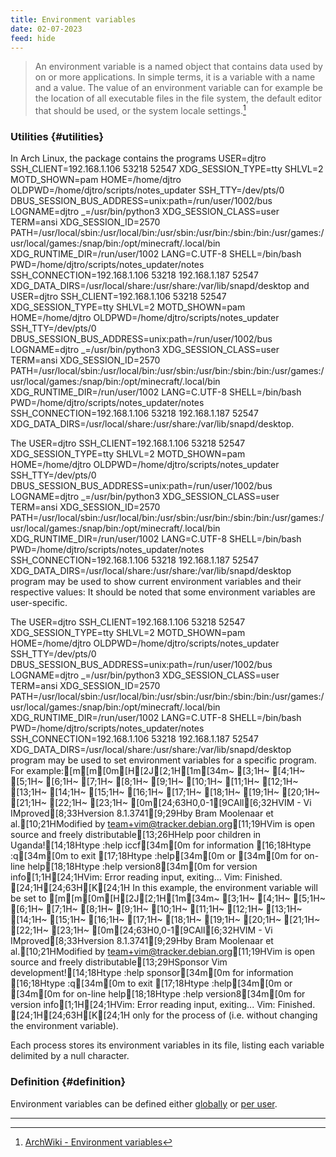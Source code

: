 ```yaml
---
title: Environment variables
date: 02-07-2023
feed: hide
---
```


> An environment variable is a named object that contains data used by on or more applications. In simple terms, it is a variable with a name and a value. The value of an environment variable can for example be the location of all executable files in the file system, the default editor  that should be used, or the system locale settings.[^1]

### Utilities {#utilities}
In Arch Linux, the  package contains the programs USER=djtro
SSH_CLIENT=192.168.1.106 53218 52547
XDG_SESSION_TYPE=tty
SHLVL=2
MOTD_SHOWN=pam
HOME=/home/djtro
OLDPWD=/home/djtro/scripts/notes_updater
SSH_TTY=/dev/pts/0
DBUS_SESSION_BUS_ADDRESS=unix:path=/run/user/1002/bus
LOGNAME=djtro
_=/usr/bin/python3
XDG_SESSION_CLASS=user
TERM=ansi
XDG_SESSION_ID=2570
PATH=/usr/local/sbin:/usr/local/bin:/usr/sbin:/usr/bin:/sbin:/bin:/usr/games:/usr/local/games:/snap/bin:/opt/minecraft/.local/bin
XDG_RUNTIME_DIR=/run/user/1002
LANG=C.UTF-8
SHELL=/bin/bash
PWD=/home/djtro/scripts/notes_updater/notes
SSH_CONNECTION=192.168.1.106 53218 192.168.1.187 52547
XDG_DATA_DIRS=/usr/local/share:/usr/share:/var/lib/snapd/desktop and USER=djtro
SSH_CLIENT=192.168.1.106 53218 52547
XDG_SESSION_TYPE=tty
SHLVL=2
MOTD_SHOWN=pam
HOME=/home/djtro
OLDPWD=/home/djtro/scripts/notes_updater
SSH_TTY=/dev/pts/0
DBUS_SESSION_BUS_ADDRESS=unix:path=/run/user/1002/bus
LOGNAME=djtro
_=/usr/bin/python3
XDG_SESSION_CLASS=user
TERM=ansi
XDG_SESSION_ID=2570
PATH=/usr/local/sbin:/usr/local/bin:/usr/sbin:/usr/bin:/sbin:/bin:/usr/games:/usr/local/games:/snap/bin:/opt/minecraft/.local/bin
XDG_RUNTIME_DIR=/run/user/1002
LANG=C.UTF-8
SHELL=/bin/bash
PWD=/home/djtro/scripts/notes_updater/notes
SSH_CONNECTION=192.168.1.106 53218 192.168.1.187 52547
XDG_DATA_DIRS=/usr/local/share:/usr/share:/var/lib/snapd/desktop.

The USER=djtro
SSH_CLIENT=192.168.1.106 53218 52547
XDG_SESSION_TYPE=tty
SHLVL=2
MOTD_SHOWN=pam
HOME=/home/djtro
OLDPWD=/home/djtro/scripts/notes_updater
SSH_TTY=/dev/pts/0
DBUS_SESSION_BUS_ADDRESS=unix:path=/run/user/1002/bus
LOGNAME=djtro
_=/usr/bin/python3
XDG_SESSION_CLASS=user
TERM=ansi
XDG_SESSION_ID=2570
PATH=/usr/local/sbin:/usr/local/bin:/usr/sbin:/usr/bin:/sbin:/bin:/usr/games:/usr/local/games:/snap/bin:/opt/minecraft/.local/bin
XDG_RUNTIME_DIR=/run/user/1002
LANG=C.UTF-8
SHELL=/bin/bash
PWD=/home/djtro/scripts/notes_updater/notes
SSH_CONNECTION=192.168.1.106 53218 192.168.1.187 52547
XDG_DATA_DIRS=/usr/local/share:/usr/share:/var/lib/snapd/desktop program may be used to show current environment variables and their respective values:
It should be noted that some environment variables are user-specific.

The USER=djtro
SSH_CLIENT=192.168.1.106 53218 52547
XDG_SESSION_TYPE=tty
SHLVL=2
MOTD_SHOWN=pam
HOME=/home/djtro
OLDPWD=/home/djtro/scripts/notes_updater
SSH_TTY=/dev/pts/0
DBUS_SESSION_BUS_ADDRESS=unix:path=/run/user/1002/bus
LOGNAME=djtro
_=/usr/bin/python3
XDG_SESSION_CLASS=user
TERM=ansi
XDG_SESSION_ID=2570
PATH=/usr/local/sbin:/usr/local/bin:/usr/sbin:/usr/bin:/sbin:/bin:/usr/games:/usr/local/games:/snap/bin:/opt/minecraft/.local/bin
XDG_RUNTIME_DIR=/run/user/1002
LANG=C.UTF-8
SHELL=/bin/bash
PWD=/home/djtro/scripts/notes_updater/notes
SSH_CONNECTION=192.168.1.106 53218 192.168.1.187 52547
XDG_DATA_DIRS=/usr/local/share:/usr/share:/var/lib/snapd/desktop program may be used to set environment variables for a specific program. For example:[m[m[0m[H[2J[2;1H[1m[34m~                                                                               [3;1H~                                                                               [4;1H~                                                                               [5;1H~                                                                               [6;1H~                                                                               [7;1H~                                                                               [8;1H~                                                                               [9;1H~                                                                               [10;1H~                                                                               [11;1H~                                                                               [12;1H~                                                                               [13;1H~                                                                               [14;1H~                                                                               [15;1H~                                                                               [16;1H~                                                                               [17;1H~                                                                               [18;1H~                                                                               [19;1H~                                                                               [20;1H~                                                                               [21;1H~                                                                               [22;1H~                                                                               [23;1H~                                                                               [0m[24;63H0,0-1[9CAll[6;32HVIM - Vi IMproved[8;33Hversion 8.1.3741[9;29Hby Bram Moolenaar et al.[10;21HModified by team+vim@tracker.debian.org[11;19HVim is open source and freely distributable[13;26HHelp poor children in Uganda![14;18Htype  :help iccf[34m<Enter>[0m       for information [16;18Htype  :q[34m<Enter>[0m               to exit         [17;18Htype  :help[34m<Enter>[0m  or  [34m<F1>[0m  for on-line help[18;18Htype  :help version8[34m<Enter>[0m   for version info[1;1H[24;1HVim: Error reading input, exiting...
Vim: Finished.
[24;1H[24;63H[K[24;1H
In this example, the  environment variable will be set to [m[m[0m[H[2J[2;1H[1m[34m~                                                                               [3;1H~                                                                               [4;1H~                                                                               [5;1H~                                                                               [6;1H~                                                                               [7;1H~                                                                               [8;1H~                                                                               [9;1H~                                                                               [10;1H~                                                                               [11;1H~                                                                               [12;1H~                                                                               [13;1H~                                                                               [14;1H~                                                                               [15;1H~                                                                               [16;1H~                                                                               [17;1H~                                                                               [18;1H~                                                                               [19;1H~                                                                               [20;1H~                                                                               [21;1H~                                                                               [22;1H~                                                                               [23;1H~                                                                               [0m[24;63H0,0-1[9CAll[6;32HVIM - Vi IMproved[8;33Hversion 8.1.3741[9;29Hby Bram Moolenaar et al.[10;21HModified by team+vim@tracker.debian.org[11;19HVim is open source and freely distributable[13;29HSponsor Vim development![14;18Htype  :help sponsor[34m<Enter>[0m    for information [16;18Htype  :q[34m<Enter>[0m               to exit         [17;18Htype  :help[34m<Enter>[0m  or  [34m<F1>[0m  for on-line help[18;18Htype  :help version8[34m<Enter>[0m   for version info[1;1H[24;1HVim: Error reading input, exiting...
Vim: Finished.
[24;1H[24;63H[K[24;1H only for the process of  (i.e. without changing the  environment variable).

Each process stores its environment variables in its  file, listing each variable delimited by a null character.

### Definition {#definition}
Environment variables can be defined either [globally](#global-definition) or [per user](#user-definition).

---
[^1]: [ArchWiki - Environment variables](https://wiki.archlinux.org/title/environment_variables)

